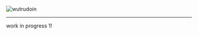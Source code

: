 
![wutrudoin](https://media.discordapp.net/attachments/1103862669250920478/1291290847286923305/Untitled141_20241003024824.png?ex=66ff8fd1&is=66fe3e51&hm=b8db119183d92f558f4eb6e294a707144b85dd32b37fd20b57cfa4bf5f85511a&=&format=webp&quality=lossless&width=825&height=405)

---

work in progress 1! 

